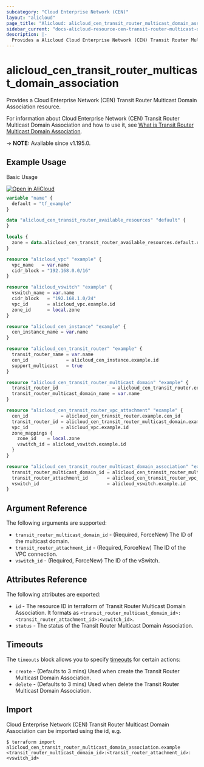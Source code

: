 ```yaml
---
subcategory: "Cloud Enterprise Network (CEN)"
layout: "alicloud"
page_title: "Alicloud: alicloud_cen_transit_router_multicast_domain_association"
sidebar_current: "docs-alicloud-resource-cen-transit-router-multicast-domain-association"
description: |-
  Provides a Alicloud Cloud Enterprise Network (CEN) Transit Router Multicast Domain Association resource.
---
```


# alicloud_cen_transit_router_multicast_domain_association

Provides a Cloud Enterprise Network (CEN) Transit Router Multicast Domain Association resource.

For information about Cloud Enterprise Network (CEN) Transit Router Multicast Domain Association and how to use it, see [What is Transit Router Multicast Domain Association](https://www.alibabacloud.com/help/en/cen/developer-reference/api-cbn-2017-09-12-associatetransitroutermulticastdomain).

-> **NOTE:** Available since v1.195.0.

## Example Usage

Basic Usage

<div style="display: block;margin-bottom: 40px;"><div class="oics-button" style="float: right;position: absolute;margin-bottom: 10px;">
  <a href="https://api.aliyun.com/terraform?resource=alicloud_cen_transit_router_multicast_domain_association&exampleId=013ff97b-ac69-fc5e-14e2-7be4981f42d60cfe1096&activeTab=example&spm=docs.r.cen_transit_router_multicast_domain_association.0.013ff97bac&intl_lang=EN_US" target="_blank">
    <img alt="Open in AliCloud" src="https://img.alicdn.com/imgextra/i1/O1CN01hjjqXv1uYUlY56FyX_!!6000000006049-55-tps-254-36.svg" style="max-height: 44px; max-width: 100%;">
  </a>
</div></div>

```terraform
variable "name" {
  default = "tf_example"
}

data "alicloud_cen_transit_router_available_resources" "default" {
}

locals {
  zone = data.alicloud_cen_transit_router_available_resources.default.resources[0].master_zones[1]
}

resource "alicloud_vpc" "example" {
  vpc_name   = var.name
  cidr_block = "192.168.0.0/16"
}

resource "alicloud_vswitch" "example" {
  vswitch_name = var.name
  cidr_block   = "192.168.1.0/24"
  vpc_id       = alicloud_vpc.example.id
  zone_id      = local.zone
}

resource "alicloud_cen_instance" "example" {
  cen_instance_name = var.name
}

resource "alicloud_cen_transit_router" "example" {
  transit_router_name = var.name
  cen_id              = alicloud_cen_instance.example.id
  support_multicast   = true
}

resource "alicloud_cen_transit_router_multicast_domain" "example" {
  transit_router_id                    = alicloud_cen_transit_router.example.transit_router_id
  transit_router_multicast_domain_name = var.name
}

resource "alicloud_cen_transit_router_vpc_attachment" "example" {
  cen_id            = alicloud_cen_transit_router.example.cen_id
  transit_router_id = alicloud_cen_transit_router_multicast_domain.example.transit_router_id
  vpc_id            = alicloud_vpc.example.id
  zone_mappings {
    zone_id    = local.zone
    vswitch_id = alicloud_vswitch.example.id
  }
}

resource "alicloud_cen_transit_router_multicast_domain_association" "example" {
  transit_router_multicast_domain_id = alicloud_cen_transit_router_multicast_domain.example.id
  transit_router_attachment_id       = alicloud_cen_transit_router_vpc_attachment.example.transit_router_attachment_id
  vswitch_id                         = alicloud_vswitch.example.id
}
```

## Argument Reference

The following arguments are supported:

* `transit_router_multicast_domain_id` - (Required, ForceNew) The ID of the multicast domain.
* `transit_router_attachment_id` - (Required, ForceNew) The ID of the VPC connection.
* `vswitch_id` - (Required, ForceNew) The ID of the vSwitch.

## Attributes Reference

The following attributes are exported:

* `id` - The resource ID in terraform of Transit Router Multicast Domain Association. It formats as `<transit_router_multicast_domain_id>:<transit_router_attachment_id>:<vswitch_id>`.
* `status` - The status of the Transit Router Multicast Domain Association.

## Timeouts

The `timeouts` block allows you to specify [timeouts](https://www.terraform.io/docs/configuration-0-11/resources.html#timeouts) for certain actions:

* `create` - (Defaults to 3 mins) Used when create the Transit Router Multicast Domain Association.
* `delete` - (Defaults to 3 mins) Used when delete the Transit Router Multicast Domain Association.

## Import

Cloud Enterprise Network (CEN) Transit Router Multicast Domain Association can be imported using the id, e.g.

```shell
$ terraform import alicloud_cen_transit_router_multicast_domain_association.example <transit_router_multicast_domain_id>:<transit_router_attachment_id>:<vswitch_id>
```
